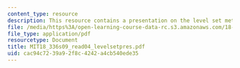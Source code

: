 ```yaml
---
content_type: resource
description: This resource contains a presentation on the level set method.
file: /media/https%3A/open-learning-course-data-rc.s3.amazonaws.com/18-336-numerical-methods-for-partial-differential-equations-spring-2009/cac94c7239a92f8c4242a4cb540ede35_MIT18_336s09_read04_levelsetpres.pdf
file_type: application/pdf
resourcetype: Document
title: MIT18_336s09_read04_levelsetpres.pdf
uid: cac94c72-39a9-2f8c-4242-a4cb540ede35
---
```

